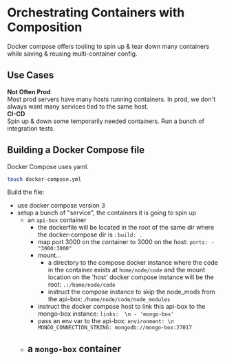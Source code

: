 # Orchestrating Containers with Composition
Docker compose offers tooling to spin up & tear down many containers while saving & reusing multi-container config.  
## Use Cases
**Not Often Prod**  
Most prod servers have many hosts running containers. In prod, we don't always want many services tied to the same host.  
**CI-CD**  
Spin up & down some temporarily needed containers. Run a bunch of integration tests.  


## Building a Docker Compose file
Docker Compose uses yaml.  
```bash
touch docker-compose.yml
```  
Build the file: 
- use docker compose version 3
- setup a bunch of "service", the containers it is going to spin up
  - an `api-box` container
    - the dockerfile will be located in the root of the same dir where the docker-compose dir is : `build: .`
    - map port 3000 on the container to 3000 on the host: `ports: - "3000:3000"`
    - mount... 
      - a directory to the compose docker instance where the code in the container exists at `home/node/code` and the mount location on the 'host' docker compose instance will be the root: `.:/home/node/code`
      - instruct the compose instance to skip the node_mods from  the api-box: `/home/node/code/node_modules`
    - instruct the docker compose host to link this api-box to the mongo-box instance: `links:  \n - 'mongo-box'`
    - pass an env var to the api-box: `environment: \n MONGO_CONNECTION_STRING: mongodb://mongo-box:27017`
  - a `mongo-box` container
    - 